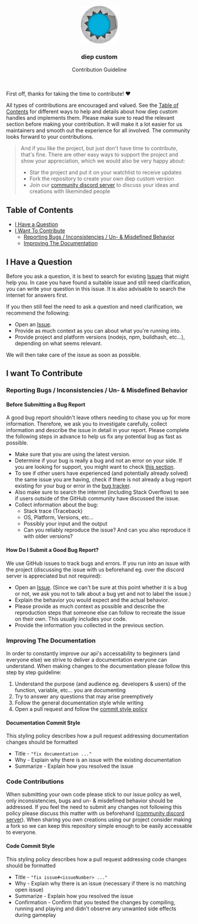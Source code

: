 <br><br>
    <div align="center">
        <img src="./icon.png" width="20%" />
        <h3> diep custom </h3>
        <p> Contribution Guideline </p>
    </div>
<br>
\
First off, thanks for taking the time to contribute! ❤️

All types of contributions are encouraged and valued. See the [Table of Contents](#table-of-contents) for different ways to help and details about how diep custom handles and implements them. Please make sure to read the relevant section before making your contribution. It will make it a lot easier for us maintainers and smooth out the experience for all involved. The community looks forward to your contributions.

> And if you like the project, but just don't have time to contribute, that's fine. There are other easy ways to support the project and show your appreciation, which we would also be very happy about:
> - Star the project and put it on your watchlist to receive updates
> - Fork the repository to create your own diep custom version
> - Join our [community discord server](https://discord.com/invite/SyxWdxgHnT) to discuss your ideas and creations with likeminded people


## Table of Contents

- [I Have a Question](#i-have-a-question)
- [I Want To Contribute](#i-want-to-contribute)
  - [Reporting Bugs / Inconsistencies / Un- & Misdefined Behavior](#reporting-bugs--inconsistencies--un---misdefined-behaviors)
  - [Improving The Documentation](#improving-the-documentation)


## I Have a Question
Before you ask a question, it is best to search for existing [Issues](https://github.com/ABCxFF/diepcustom/issues) that might help you. In case you have found a suitable issue and still need clarification, you can write your question in this issue. It is also advisable to search the internet for answers first.

If you then still feel the need to ask a question and need clarification, we recommend the following:

- Open an [Issue](https://github.com/ABCxFF/diepcustom/issues/new).
- Provide as much context as you can about what you're running into.
- Provide project and platform versions (nodejs, npm, buildhash, etc...), depending on what seems relevant.

We will then take care of the issue as soon as possible.


## I want To Contribute

### Reporting Bugs / Inconsistencies / Un- & Misdefined Behavior

#### Before Submitting a Bug Report
A good bug report shouldn't leave others needing to chase you up for more information. Therefore, we ask you to investigate carefully, collect information and describe the issue in detail in your report. Please complete the following steps in advance to help us fix any potential bug as fast as possible.

- Make sure that you are using the latest version.
- Determine if your bug is really a bug and not an error on your side. If you are looking for support, you might want to check [this section](#i-have-a-question).
- To see if other users have experienced (and potentially already solved) the same issue you are having, check if there is not already a bug report existing for your bug or error in the [bug tracker](https://github.com/ABCxFF/diepcustom/issues?q=label%3Acritical).
- Also make sure to search the internet (including Stack Overflow) to see if users outside of the GitHub community have discussed the issue.
- Collect information about the bug:
  - Stack trace (Traceback)
  - OS, Platform, Versions, etc...
  - Possibly your input and the output
  - Can you reliably reproduce the issue? And can you also reproduce it with older versions?

#### How Do I Submit a Good Bug Report?
We use GitHub issues to track bugs and errors. If you run into an issue with the project (discussing the issue with us beforehand eg. over the discord server is appreciated but not required):

- Open an [Issue](https://github.com/ABCxFF/diepcustom/issues/new). (Since we can't be sure at this point whether it is a bug or not, we ask you not to talk about a bug yet and not to label the issue.)
- Explain the behavior you would expect and the actual behavior.
- Please provide as much context as possible and describe the reproduction steps that someone else can follow to recreate the issue on their own. This usually includes your code.
- Provide the information you collected in the previous section.

### Improving The Documentation
In order to constantly improve our api's accessability to beginners (and everyone else) we strive to deliver a documentation everyone can understand. When making changes to the documentation please follow this step by step guideline:
1. Understand the purpose (and audience eg. developers & users) of the function, variable, etc... you are documenting
2. Try to answer any questions that may arise preemptively
3. Follow the general documentation style while writing
4. Open a pull request and follow the [commit style policy](#documentation-commit-style)

#### Documentation Commit Style
This styling policy describes how a pull request addressing documentation changes should be formatted
- Title - `"fix documentation ..."`
- Why - Explain why there is an issue with the existing documentation
- Summarize - Explain how you resolved the issue

### Code Contributions
When submitting your own code please stick to our issue policy as well, only inconsistencies, bugs and un- & misdefined behavior should be addressed. If you feel the need to submit any changes not following this policy please discuss this matter with us beforehand ([community discord server](https://discord.com/invite/SyxWdxgHnT)). When sharing you own creations using our project consider making a fork so we can keep this repository simple enough to be easily accessable to everyone.

#### Code Commit Style
This styling policy describes how a pull request addressing code changes should be formatted
- Title - `"fix issue#<issueNumber> ..."`
- Why - Explain why there is an issue (necessary if there is no matching open issue)
- Summarize - Explain how you resolved the issue
- Confirmation - Confirm that you tested the changes by compiling, running and playing and didn't observe any unwanted side effects during gameplay
